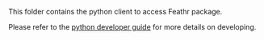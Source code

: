 This folder contains the python client to access Feathr package. 

Please refer to the [python developer guide](../docs/dev_guide/python_dev_guide.md) for more details on developing.